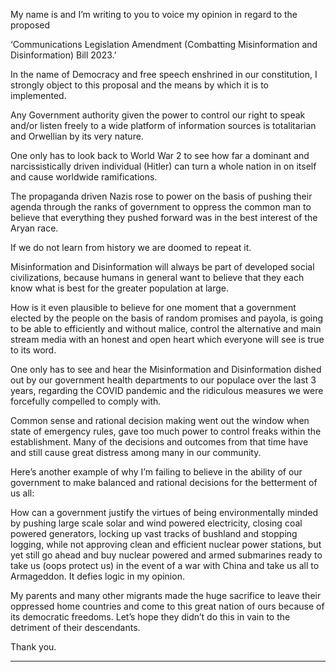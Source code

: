 My name is and I’m writing to you to voice my opinion in regard to the proposed

‘Communications Legislation Amendment (Combatting Misinformation and Disinformation) Bill
2023.’

In the name of Democracy and free speech enshrined in our constitution, I strongly object to this
proposal and the means by which it is to implemented.

Any Government authority given the power to control our right to speak and/or listen freely to a
wide platform of information sources is totalitarian and Orwellian by its very nature.

One only has to look back to World War 2 to see how far a dominant and narcissistically driven
individual (Hitler) can turn a whole nation in on itself and cause worldwide ramifications.

The propaganda driven Nazis rose to power on the basis of pushing their agenda through the ranks
of government to oppress the common man to believe that everything they pushed forward was in
the best interest of the Aryan race.

If we do not learn from history we are doomed to repeat it.

Misinformation and Disinformation will always be part of developed social civilizations, because
humans in general want to believe that they each know what is best for the greater population at
large.

How is it even plausible to believe for one moment that a government elected by the people on the
basis of random promises and payola, is going to be able to efficiently and without malice, control
the alternative and main stream media with an honest and open heart which everyone will see is
true to its word.

One only has to see and hear the Misinformation and Disinformation dished out by our government
health departments to our populace over the last 3 years, regarding the COVID pandemic and the
ridiculous measures we were forcefully compelled to comply with.

Common sense and rational decision making went out the window when state of emergency rules,
gave too much power to control freaks within the establishment. Many of the decisions and
outcomes from that time have and still cause great distress among many in our community.

Here’s another example of why I’m failing to believe in the ability of our government to make
balanced and rational decisions for the betterment of us all:

How can a government justify the virtues of being environmentally minded by pushing large scale
solar and wind powered electricity, closing coal powered generators, locking up vast tracks of
bushland and stopping logging, while not approving clean and efficient nuclear power stations, but
yet still go ahead and buy nuclear powered and armed submarines ready to take us (oops protect us)
in the event of a war with China and take us all to Armageddon. It defies logic in my opinion.

My parents and many other migrants made the huge sacrifice to leave their oppressed home
countries and come to this great nation of ours because of its democratic freedoms. Let’s hope they
didn’t do this in vain to the detriment of their descendants.

Thank you.


-----

